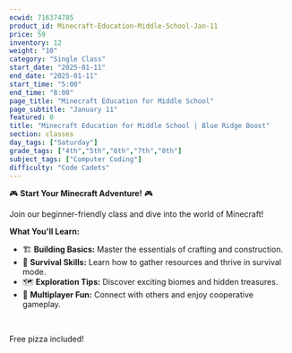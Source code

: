 ```yaml
---
ecwid: 716374785
product_id: Minecraft-Education-Middle-School-Jan-11
price: 59
inventory: 12
weight: "10"
category: "Single Class"
start_date: "2025-01-11"
end_date: "2025-01-11"
start_time: "5:00"
end_time: "8:00"
page_title: "Minecraft Education for Middle School"
page_subtitle: "January 11"
featured: 0
title: "Minecraft Education for Middle School | Blue Ridge Boost"
section: classes
day_tags: ["Saturday"]
grade_tags: ["4th","5th","6th","7th","8th"]
subject_tags: ["Computer Coding"]
difficulty: "Code Cadets"
---
```

<p>🎮 <strong>Start Your Minecraft Adventure!</strong> 🎮</p><p>Join our beginner-friendly class and dive into the world of Minecraft!</p><p><strong>What You'll Learn:</strong></p><ul> <li>🏗️ <strong>Building Basics:</strong> Master the essentials of crafting and construction.</li> <li>🌿 <strong>Survival Skills:</strong> Learn how to gather resources and thrive in survival mode.</li> <li>🗺️ <strong>Exploration Tips:</strong> Discover exciting biomes and hidden treasures.</li> <li>👥 <strong>Multiplayer Fun:</strong> Connect with others and enjoy cooperative gameplay.</li></ul><p><br></p><p>Free pizza included!</p>
